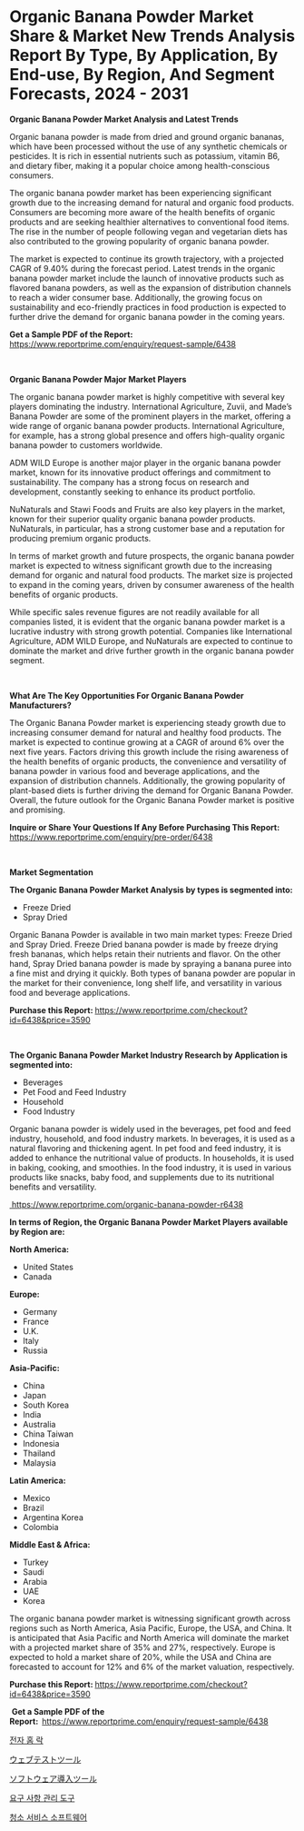 <p><h1>Organic Banana Powder Market Share & Market New Trends Analysis Report By Type, By Application, By End-use, By Region, And Segment Forecasts, 2024 - 2031</h1></p><p><strong>Organic Banana Powder Market Analysis and Latest Trends</strong></p>
<p><p>Organic banana powder is made from dried and ground organic bananas, which have been processed without the use of any synthetic chemicals or pesticides. It is rich in essential nutrients such as potassium, vitamin B6, and dietary fiber, making it a popular choice among health-conscious consumers.</p><p>The organic banana powder market has been experiencing significant growth due to the increasing demand for natural and organic food products. Consumers are becoming more aware of the health benefits of organic products and are seeking healthier alternatives to conventional food items. The rise in the number of people following vegan and vegetarian diets has also contributed to the growing popularity of organic banana powder.</p><p>The market is expected to continue its growth trajectory, with a projected CAGR of 9.40% during the forecast period. Latest trends in the organic banana powder market include the launch of innovative products such as flavored banana powders, as well as the expansion of distribution channels to reach a wider consumer base. Additionally, the growing focus on sustainability and eco-friendly practices in food production is expected to further drive the demand for organic banana powder in the coming years.</p></p>
<p><strong>Get a Sample PDF of the Report:&nbsp;</strong> <a href="https://www.reportprime.com/enquiry/request-sample/6438">https://www.reportprime.com/enquiry/request-sample/6438</a></p>
<p>&nbsp;</p>
<p><strong>Organic Banana Powder Major Market Players</strong></p>
<p><p>The organic banana powder market is highly competitive with several key players dominating the industry. International Agriculture, Zuvii, and Made’s Banana Powder are some of the prominent players in the market, offering a wide range of organic banana powder products. International Agriculture, for example, has a strong global presence and offers high-quality organic banana powder to customers worldwide.</p><p>ADM WILD Europe is another major player in the organic banana powder market, known for its innovative product offerings and commitment to sustainability. The company has a strong focus on research and development, constantly seeking to enhance its product portfolio.</p><p>NuNaturals and Stawi Foods and Fruits are also key players in the market, known for their superior quality organic banana powder products. NuNaturals, in particular, has a strong customer base and a reputation for producing premium organic products.</p><p>In terms of market growth and future prospects, the organic banana powder market is expected to witness significant growth due to the increasing demand for organic and natural food products. The market size is projected to expand in the coming years, driven by consumer awareness of the health benefits of organic products.</p><p>While specific sales revenue figures are not readily available for all companies listed, it is evident that the organic banana powder market is a lucrative industry with strong growth potential. Companies like International Agriculture, ADM WILD Europe, and NuNaturals are expected to continue to dominate the market and drive further growth in the organic banana powder segment.</p></p>
<p>&nbsp;</p>
<p><strong>What Are The Key Opportunities For Organic Banana Powder Manufacturers?</strong></p>
<p><p>The Organic Banana Powder market is experiencing steady growth due to increasing consumer demand for natural and healthy food products. The market is expected to continue growing at a CAGR of around 6% over the next five years. Factors driving this growth include the rising awareness of the health benefits of organic products, the convenience and versatility of banana powder in various food and beverage applications, and the expansion of distribution channels. Additionally, the growing popularity of plant-based diets is further driving the demand for Organic Banana Powder. Overall, the future outlook for the Organic Banana Powder market is positive and promising.</p></p>
<p><strong>Inquire or Share Your Questions If Any Before Purchasing This Report:</strong> <a href="https://www.reportprime.com/enquiry/pre-order/6438">https://www.reportprime.com/enquiry/pre-order/6438</a></p>
<p>&nbsp;</p>
<p><strong>Market Segmentation</strong></p>
<p><strong>The Organic Banana Powder Market Analysis by types is segmented into:</strong></p>
<p><ul><li>Freeze Dried</li><li>Spray Dried</li></ul></p>
<p><p>Organic Banana Powder is available in two main market types: Freeze Dried and Spray Dried. Freeze Dried banana powder is made by freeze drying fresh bananas, which helps retain their nutrients and flavor. On the other hand, Spray Dried banana powder is made by spraying a banana puree into a fine mist and drying it quickly. Both types of banana powder are popular in the market for their convenience, long shelf life, and versatility in various food and beverage applications.</p></p>
<p><strong>Purchase this Report:&nbsp;</strong><a href="https://www.reportprime.com/checkout?id=6438&price=3590">https://www.reportprime.com/checkout?id=6438&price=3590</a></p>
<p>&nbsp;</p>
<p><strong>The Organic Banana Powder Market Industry Research by Application is segmented into:</strong></p>
<p><ul><li>Beverages</li><li>Pet Food and Feed Industry</li><li>Household</li><li>Food Industry</li></ul></p>
<p><p>Organic banana powder is widely used in the beverages, pet food and feed industry, household, and food industry markets. In beverages, it is used as a natural flavoring and thickening agent. In pet food and feed industry, it is added to enhance the nutritional value of products. In households, it is used in baking, cooking, and smoothies. In the food industry, it is used in various products like snacks, baby food, and supplements due to its nutritional benefits and versatility.</p></p>
<p><a href="https://www.reportprime.com/organic-banana-powder-r6438">&nbsp;https://www.reportprime.com/organic-banana-powder-r6438</a></p>
<p><strong>In terms of Region, the Organic Banana Powder Market Players available by Region are:</strong></p>
<p>
    <p> <strong> North America: </strong>
        <ul>
            <li>United States</li>
            <li>Canada</li>
        </ul>
        </p> 
    <p> <strong> Europe: </strong>
        <ul>
            <li>Germany</li>
            <li>France</li>
            <li>U.K.</li>
            <li>Italy</li>
            <li>Russia</li>
        </ul>
        </p> 
    <p> <strong> Asia-Pacific: </strong>
        <ul>
            <li>China</li>
            <li>Japan</li>
            <li>South Korea</li>
            <li>India</li>
            <li>Australia</li>
            <li>China Taiwan</li>
            <li>Indonesia</li>
            <li>Thailand</li>
            <li>Malaysia</li>
        </ul>
        </p> 
    <p> <strong> Latin America: </strong>
        <ul>
            <li>Mexico</li>
            <li>Brazil</li>
            <li>Argentina Korea</li>
            <li>Colombia</li>
        </ul>
        </p> 
    <p> <strong> Middle East & Africa: </strong>
        <ul>
            <li>Turkey</li>
            <li>Saudi</li>
            <li>Arabia</li>
            <li>UAE</li>
            <li>Korea</li>
        </ul>
    </p>
    </p>
<p><p>The organic banana powder market is witnessing significant growth across regions such as North America, Asia Pacific, Europe, the USA, and China. It is anticipated that Asia Pacific and North America will dominate the market with a projected market share of 35% and 27%, respectively. Europe is expected to hold a market share of 20%, while the USA and China are forecasted to account for 12% and 6% of the market valuation, respectively.</p></p>
<p><strong>Purchase this Report: </strong><a href="https://www.reportprime.com/checkout?id=6438&price=3590">https://www.reportprime.com/checkout?id=6438&price=3590</a></p>
<p>&nbsp;<strong>Get a Sample PDF of the Report:&nbsp;&nbsp;</strong><a href="https://www.reportprime.com/enquiry/request-sample/6438">https://www.reportprime.com/enquiry/request-sample/6438</a></p>
<p><strong></strong></p>
<p><p><a href="https://github.com/RichardLueilwitz787/Market-Research-Report-List-1/blob/main/862399517703.md">전자 홈 락</a></p><p><a href="https://github.com/JacksonWiza1924/Market-Research-Report-List-1/blob/main/586629518933.md">ウェブテストツール</a></p><p><a href="https://github.com/Calvi3ynJerde867/Market-Research-Report-List-1/blob/main/221237818932.md">ソフトウェア導入ツール</a></p><p><a href="https://medium.com/@demarcuskuhlman/%EC%9A%94%EA%B5%AC-%EC%82%AC%ED%95%AD-%EA%B4%80%EB%A6%AC-%EB%8F%84%EA%B5%AC-%EC%8B%9C%EC%9E%A5-%EC%A1%B0%EC%82%AC-%EB%B3%B4%EA%B3%A0%EC%84%9C-2024%EB%85%84%EB%B6%80%ED%84%B0-2031%EB%85%84%EA%B9%8C%EC%A7%80%EC%9D%98-%EC%97%AD%EC%82%AC%EC%99%80-%EC%98%88%EC%B8%A1-3bfb171cc6f1">요구 사항 관리 도구</a></p><p><a href="https://medium.com/@abelusikowski95672023/%EB%94%94%EC%BD%94%EB%94%A9-%EC%B2%AD%EC%86%8C-%EC%84%9C%EB%B9%84%EC%8A%A4-%EC%86%8C%ED%94%84%ED%8A%B8%EC%9B%A8%EC%96%B4-%EC%8B%9C%EC%9E%A5%EC%9D%98-%EC%A7%80%ED%91%9C-%EC%8B%9C%EC%9E%A5-%EC%A0%90%EC%9C%A0%EC%9C%A8-%ED%8A%B8%EB%A0%8C%EB%93%9C-%EB%B0%8F-%EC%84%B1%EC%9E%A5-%ED%8C%A8%ED%84%B4-85d6c0d1d3b0">청소 서비스 소프트웨어</a></p></p>